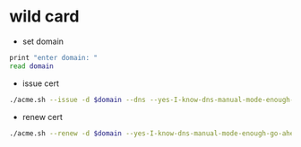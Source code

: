 # wild card
- set domain
```sh
print "enter domain: "
read domain
```
- issue cert
```sh
./acme.sh --issue -d $domain --dns --yes-I-know-dns-manual-mode-enough-go-ahead-please --server letsencrypt
```
- renew cert
```sh
./acme.sh --renew -d $domain --yes-I-know-dns-manual-mode-enough-go-ahead-please --server letsencrypt
```
